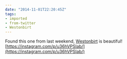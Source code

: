 ```yaml
---
date: "2014-11-01T22:20:45Z"
tags:
- imported
- from-twitter
- Westonbirt
---
```

Found this one from last weekend, [Westonbirt](/tags/Westonbirt) is beautiful! [https://instagram.com/p/u36hVPSIab/](https://instagram.com/p/u36hVPSIab/)
